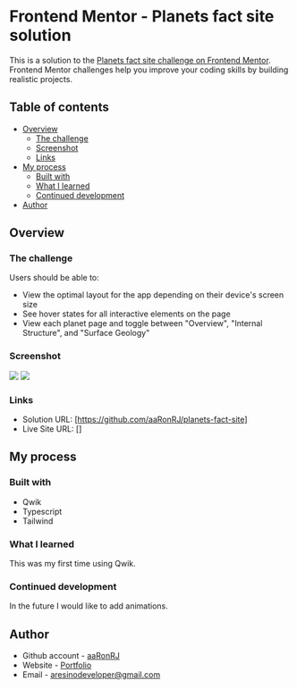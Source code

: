 # Frontend Mentor - Planets fact site solution

This is a solution to the [Planets fact site challenge on Frontend Mentor](https://www.frontendmentor.io/challenges/planets-fact-site-gazqN8w_f). Frontend Mentor challenges help you improve your coding skills by building realistic projects.

## Table of contents

  - [Overview](#overview)
    - [The challenge](#the-challenge)
    - [Screenshot](#screenshot)
    - [Links](#links)
  - [My process](#my-process)
    - [Built with](#built-with)
    - [What I learned](#what-i-learned)
    - [Continued development](#continued-development)
  - [Author](#author)

## Overview

### The challenge

Users should be able to:

- View the optimal layout for the app depending on their device's screen size
- See hover states for all interactive elements on the page
- View each planet page and toggle between "Overview", "Internal Structure", and "Surface Geology"

### Screenshot
![](https://i.imgur.com/zrYfdXd.png)
![](https://i.imgur.com/c5CqIc1.png)

### Links

- Solution URL: [https://github.com/aaRonRJ/planets-fact-site]
- Live Site URL: []

## My process

### Built with

- Qwik
- Typescript
- Tailwind

### What I learned

This was my first time using Qwik.

### Continued development

In the future I would like to add animations.

## Author

- Github account - [aaRonRJ](https://github.com/aaRonRJ)
- Website - [Portfolio](https://www.aresino.dev/)
- Email - [aresinodeveloper@gmail.com](aresinodeveloper@gmail.com)
